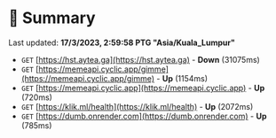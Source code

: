 # 📖 Summary
Last updated: **17/3/2023, 2:59:58 PTG "Asia/Kuala_Lumpur"**

- `GET` [https://hst.aytea.ga](https://hst.aytea.ga) - **Down** (31075ms)
- `GET` [https://memeapi.cyclic.app/gimme](https://memeapi.cyclic.app/gimme) - **Up** (1154ms)
- `GET` [https://memeapi.cyclic.app](https://memeapi.cyclic.app) - **Up** (720ms)
- `GET` [https://klik.ml/health](https://klik.ml/health) - **Up** (2072ms)
- `GET` [https://dumb.onrender.com](https://dumb.onrender.com) - **Up** (785ms)
